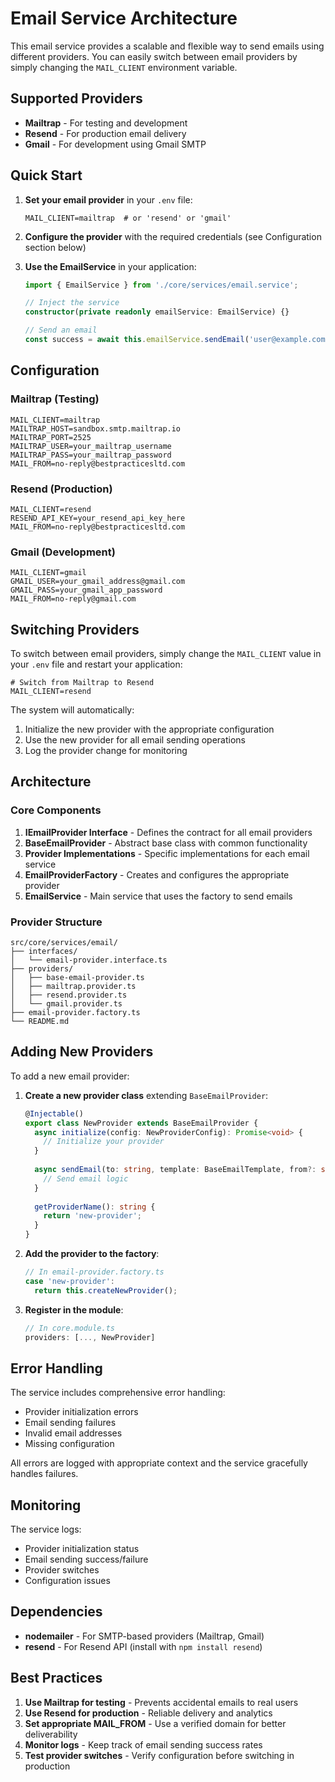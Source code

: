 # Email Service Architecture

This email service provides a scalable and flexible way to send emails using different providers. You can easily switch between email providers by simply changing the `MAIL_CLIENT` environment variable.

## Supported Providers

- **Mailtrap** - For testing and development
- **Resend** - For production email delivery
- **Gmail** - For development using Gmail SMTP

## Quick Start

1. **Set your email provider** in your `.env` file:
   ```env
   MAIL_CLIENT=mailtrap  # or 'resend' or 'gmail'
   ```

2. **Configure the provider** with the required credentials (see Configuration section below)

3. **Use the EmailService** in your application:
   ```typescript
   import { EmailService } from './core/services/email.service';
   
   // Inject the service
   constructor(private readonly emailService: EmailService) {}
   
   // Send an email
   const success = await this.emailService.sendEmail('user@example.com', emailTemplate);
   ```

## Configuration

### Mailtrap (Testing)
```env
MAIL_CLIENT=mailtrap
MAILTRAP_HOST=sandbox.smtp.mailtrap.io
MAILTRAP_PORT=2525
MAILTRAP_USER=your_mailtrap_username
MAILTRAP_PASS=your_mailtrap_password
MAIL_FROM=no-reply@bestpracticesltd.com
```

### Resend (Production)
```env
MAIL_CLIENT=resend
RESEND_API_KEY=your_resend_api_key_here
MAIL_FROM=no-reply@bestpracticesltd.com
```

### Gmail (Development)
```env
MAIL_CLIENT=gmail
GMAIL_USER=your_gmail_address@gmail.com
GMAIL_PASS=your_gmail_app_password
MAIL_FROM=no-reply@gmail.com
```

## Switching Providers

To switch between email providers, simply change the `MAIL_CLIENT` value in your `.env` file and restart your application:

```env
# Switch from Mailtrap to Resend
MAIL_CLIENT=resend
```

The system will automatically:
1. Initialize the new provider with the appropriate configuration
2. Use the new provider for all email sending operations
3. Log the provider change for monitoring

## Architecture

### Core Components

1. **IEmailProvider Interface** - Defines the contract for all email providers
2. **BaseEmailProvider** - Abstract base class with common functionality
3. **Provider Implementations** - Specific implementations for each email service
4. **EmailProviderFactory** - Creates and configures the appropriate provider
5. **EmailService** - Main service that uses the factory to send emails

### Provider Structure

```
src/core/services/email/
├── interfaces/
│   └── email-provider.interface.ts
├── providers/
│   ├── base-email-provider.ts
│   ├── mailtrap.provider.ts
│   ├── resend.provider.ts
│   └── gmail.provider.ts
├── email-provider.factory.ts
└── README.md
```

## Adding New Providers

To add a new email provider:

1. **Create a new provider class** extending `BaseEmailProvider`:
   ```typescript
   @Injectable()
   export class NewProvider extends BaseEmailProvider {
     async initialize(config: NewProviderConfig): Promise<void> {
       // Initialize your provider
     }
     
     async sendEmail(to: string, template: BaseEmailTemplate, from?: string): Promise<EmailSendResult> {
       // Send email logic
     }
     
     getProviderName(): string {
       return 'new-provider';
     }
   }
   ```

2. **Add the provider to the factory**:
   ```typescript
   // In email-provider.factory.ts
   case 'new-provider':
     return this.createNewProvider();
   ```

3. **Register in the module**:
   ```typescript
   // In core.module.ts
   providers: [..., NewProvider]
   ```

## Error Handling

The service includes comprehensive error handling:
- Provider initialization errors
- Email sending failures
- Invalid email addresses
- Missing configuration

All errors are logged with appropriate context and the service gracefully handles failures.

## Monitoring

The service logs:
- Provider initialization status
- Email sending success/failure
- Provider switches
- Configuration issues

## Dependencies

- **nodemailer** - For SMTP-based providers (Mailtrap, Gmail)
- **resend** - For Resend API (install with `npm install resend`)

## Best Practices

1. **Use Mailtrap for testing** - Prevents accidental emails to real users
2. **Use Resend for production** - Reliable delivery and analytics
3. **Set appropriate MAIL_FROM** - Use a verified domain for better deliverability
4. **Monitor logs** - Keep track of email sending success rates
5. **Test provider switches** - Verify configuration before switching in production
